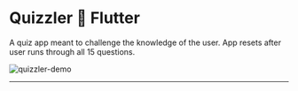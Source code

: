 # Quizzler :memo: Flutter

A quiz app meant to challenge the knowledge of the user. App resets after user runs through all 15 questions.

![quizzler-demo](https://user-images.githubusercontent.com/50670255/69887374-9f0c0600-12b4-11ea-8edd-c8d8fd910fb7.gif)

---
